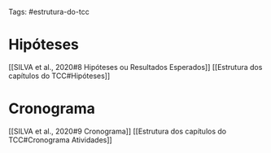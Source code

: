Tags: #estrutura-do-tcc 

# Hipóteses
[[SILVA et al., 2020#8 Hipóteses ou Resultados Esperados]]
[[Estrutura dos capítulos do TCC#Hipóteses]]

# Cronograma
[[SILVA et al., 2020#9 Cronograma]]
[[Estrutura dos capítulos do TCC#Cronograma Atividades]]